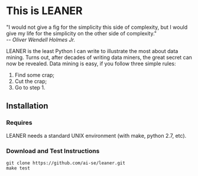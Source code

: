# This is LEANER

"I would not give a fig for the simplicity this side
of complexity, but I would give my life for the
simplicity on the other side of complexity."  
-- _Oliver Wendell Holmes Jr._

LEANER is the least Python I can write to illustrate
the most about data mining. Turns out, after decades
of writing data miners, the great secret can now be
revealed. Data mining is easy, if you follow three
simple rules:

1. Find some crap;
2. Cut the crap;
3. Go to step 1.

## Installation

### Requires

LEANER needs a standard UNIX environment (with make, python 2.7, etc).

### Download and Test Instructions

```
git clone https://github.com/ai-se/leaner.git
make test
```

